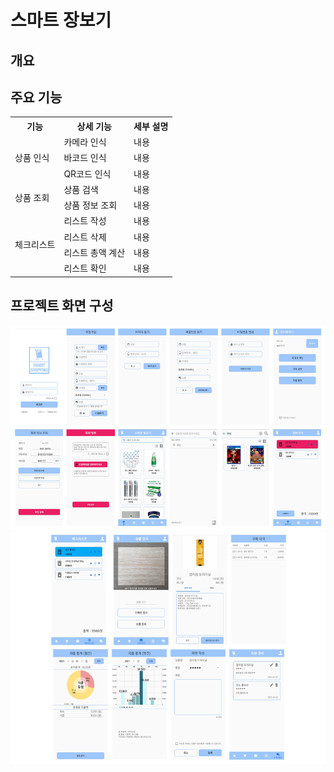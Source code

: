 # 스마트 장보기

## 개요



## 주요 기능


<table>
    <tr>
        <th>기능</th>
        <th>상세 기능</th>
        <th>세부 설명</th>
    </tr>
    <tr>
        <td rowspan="3">상품 인식</td>
        <td>카메라 인식</td>
        <td>내용</td>
    </tr>
    <tr>
        <td>바코드 인식</td>
        <td>내용</td>
    </tr>
    <tr>
        <td>QR코드 인식</td>
        <td>내용</td>
    </tr>
    <tr>
        <td rowspan="2">상품 조회</td>
        <td>상품 검색</td>
        <td>내용</td>
    </tr>
    <tr>
        <td>상품 정보 조회</td>
        <td>내용</td>
    </tr>
     <tr>
        <td rowspan="4">체크리스트</td>
        <td>리스트 작성</td>
        <td>내용</td>
    </tr>
    <tr>
        <td>리스트 삭제</td>
        <td>내용</td>
    </tr>
    <tr>
        <td>리스트 총액 계산</td>
        <td>내용</td>
    </tr>
    <tr>
        <td>리스트 확인</td>
        <td>내용</td>
    </tr>
</table>


## 프로젝트 화면 구성

![image](./ui_img_1.PNG)
![image](./ui_img_2.PNG)
